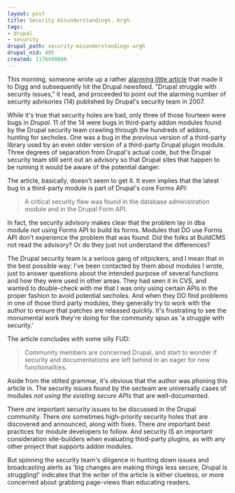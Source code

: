 ```yaml
--- 
layout: post
title: Security misunderstandings. Argh.
tags: 
- drupal
- security
drupal_path: security-misunderstandings-argh
drupal_nid: 495
created: 1176490866
---
```

This morning, someone wrote up a rather <a href="http://www.buildcms.com/cms_news/drupal_struggle_with_security_issues">alarming little article</a> that made it to Digg and subsequently hit the Drupal newsfeed. "Drupal struggle with security issues," it read, and proceeded to point out the alarming number of security advisories (14) published by Drupal's security team in 2007.



While it's true that security holes are bad, only three of those fourteen were bugs in <i>Drupal</i>. 11 of the 14 were bugs in third-party addon modules found by the Drupal security team crawling through the hundreds of addons, hunting for secholes. One was a bug in the <i>previous</i> version of a third-party library used by an even older version of a third-party Drupal plugin module. Three degrees of separation from Drupal's actual code, but the Drupal security team still sent out an advisory so that Drupal sites that happen to be running it would be aware of the potential danger.



The article, basically, doesn't seem to get it. It even implies that the latest bug in a third-party module is part of Drupal's core Forms API:

<blockquote>A critical security flaw was found in the database administration module and in the Drupal Form API.</blockquote>

In fact, the security advisory makes clear that the problem lay in dba module <i>not</i> using Forms API to build its forms. Modules that DO use Forms API don't experience the problem that was found. Did the folks at BuildCMS not read the advisory? Or do they just not understand the differences?



The Drupal security team is a serious gang of nitpickers, and I mean that in the best possible way: I've been contacted by them about modules I wrote, just to answer questions about the intended purpose of several functions and how they were used in other areas. They had seen it in CVS, and wanted to double-check with me that I was only using certain APIs in the proper fashion to avoid potential secholes. And when they DO find problems in one of those third party modules, they generally try to work with the author to ensure that patches are released quickly. It's frustrating to see the monumental work they're doing for the community spun as 'a struggle with security.'



The article concludes with some silly FUD:

<blockquote>Community members are concerned Drupal, and start to wonder if security and documentations are left behind in an eager for new functionalities.</blockquote>

Aside from the stilted grammar, it's obvious that the author was phoning this article in. The security issues found by the secteam are universally cases of modules <i>not using the existing secure APIs</i> that are well-documented.



There <i>are</i> important security issues to be discussed in the Drupal community. There <i>are</i> sometimes high-priority security holes that are discovered and announced, along with fixes. There <i>are</i> important best practices for module developers to follow. And security IS an important consideration site-builders when evaluating third-party plugins, as with any other project that supports addon modules.



But spinning the security team's diligence in hunting down issues and broadcasting alerts as 'big changes are making things less secure, Drupal is struggling!' indicates that the writer of the article is either clueless, or more concerned about grabbing page-views than educating readers.
